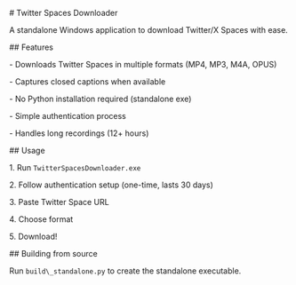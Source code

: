 \# Twitter Spaces Downloader



A standalone Windows application to download Twitter/X Spaces with ease.



\## Features

\- Downloads Twitter Spaces in multiple formats (MP4, MP3, M4A, OPUS)

\- Captures closed captions when available

\- No Python installation required (standalone exe)

\- Simple authentication process

\- Handles long recordings (12+ hours)



\## Usage

1\. Run `TwitterSpacesDownloader.exe`

2\. Follow authentication setup (one-time, lasts 30 days)

3\. Paste Twitter Space URL

4\. Choose format

5\. Download!



\## Building from source

Run `build\_standalone.py` to create the standalone executable.

